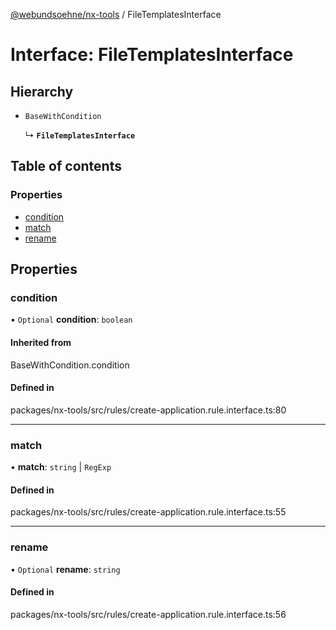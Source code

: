 [@webundsoehne/nx-tools](../README.md) / FileTemplatesInterface

# Interface: FileTemplatesInterface

## Hierarchy

- `BaseWithCondition`

  ↳ **`FileTemplatesInterface`**

## Table of contents

### Properties

- [condition](FileTemplatesInterface.md#condition)
- [match](FileTemplatesInterface.md#match)
- [rename](FileTemplatesInterface.md#rename)

## Properties

### condition

• `Optional` **condition**: `boolean`

#### Inherited from

BaseWithCondition.condition

#### Defined in

packages/nx-tools/src/rules/create-application.rule.interface.ts:80

___

### match

• **match**: `string` \| `RegExp`

#### Defined in

packages/nx-tools/src/rules/create-application.rule.interface.ts:55

___

### rename

• `Optional` **rename**: `string`

#### Defined in

packages/nx-tools/src/rules/create-application.rule.interface.ts:56
